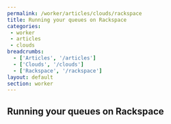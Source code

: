 ```yaml
---
permalink: /worker/articles/clouds/rackspace
title: Running your queues on Rackspace
categories:
 - worker
 - articles
 - clouds
breadcrumbs:
  - ['Articles', '/articles']
  - ['Clouds', '/clouds']
  - ['Rackspace', '/rackspace']
layout: default
section: worker
---
```


## Running your queues on Rackspace
